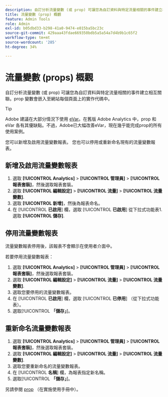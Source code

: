 ```yaml
---
description: 自訂分析流量變數 (或 prop) 可讓您為自訂資料與特定流量相關的事件建立相互關聯。prop 變數會嵌入至網站每個頁面上的實作代碼中。
title: 流量變數 (prop) 概觀
feature: Admin Tools
role: Admin
exl-id: b05dbd33-b298-41a0-9474-e015ba5bc23c
source-git-commit: 429aaa43fdae669350bdb5a5a54a7d4b9b1c65f2
workflow-type: tm+mt
source-wordcount: '285'
ht-degree: 34%

---
```


# 流量變數 (props) 概觀

自訂分析流量變數 (或 prop) 可讓您為自訂資料與特定流量相關的事件建立相互關聯。prop 變數會嵌入至網站每個頁面上的實作代碼中。

>[!TIP]
>
>Adobe 建議在大部分情況下使用 [eVar](/help/implement/vars/page-vars/evar.md)。在舊版 Adobe Analytics 中，prop 和 eVar 各有其優缺點。不過，Adobe已大幅改善eVar，現在幾乎能完成prop的所有使用案例。

您可以新增及啟用流量變數報表。 您也可以停用或重新命名現有的流量變數報表。

## 新增及啟用流量變數報表

1. 選取 **[!UICONTROL Analytics]** > **[!UICONTROL 管理員]** > **[!UICONTROL 報表套裝]**，然後選取報表套裝。
1. 選取 **[!UICONTROL 編輯設定]** > **[!UICONTROL 流量]** > **[!UICONTROL 流量變數]**.
1. 選取 **[!UICONTROL 新增]**，然後為報表命名。
1. 在 [!UICONTROL **已啟用**] 欄，選取 [!UICONTROL **已啟用**] 從下拉式功能表1.選取 **[!UICONTROL 儲存]**.

## 停用流量變數報表

流量變數報表停用後，該報表不會顯示在使用者介面中。

若要停用流量變數報表：

1. 選取 **[!UICONTROL Analytics]** > **[!UICONTROL 管理員]** > **[!UICONTROL 報表套裝]**，然後選取報表套裝。
1. 選取 **[!UICONTROL 編輯設定]** > **[!UICONTROL 流量]** > **[!UICONTROL 流量變數]**.
1. 選取您要停用的流量變數報表。
1. 在 [!UICONTROL **已啟用**] 欄，選取 [!UICONTROL **已停用**] （從下拉式功能表）。
1. 選取&#x200B;[!UICONTROL **「儲存」**]。

## 重新命名流量變數報表

1. 選取 **[!UICONTROL Analytics]** > **[!UICONTROL 管理員]** > **[!UICONTROL 報表套裝]**，然後選取報表套裝。
1. 選取 **[!UICONTROL 編輯設定]** > **[!UICONTROL 流量]** > **[!UICONTROL 流量變數]**.
1. 選取您要重新命名的流量變數報表。
1. 在 [!UICONTROL **名稱**] 欄，為報表指定新名稱。
1. 選取&#x200B;[!UICONTROL **「儲存」**]。

另請參閱 [prop](/help/implement/vars/page-vars/prop.md) （在實施使用手冊中）。
